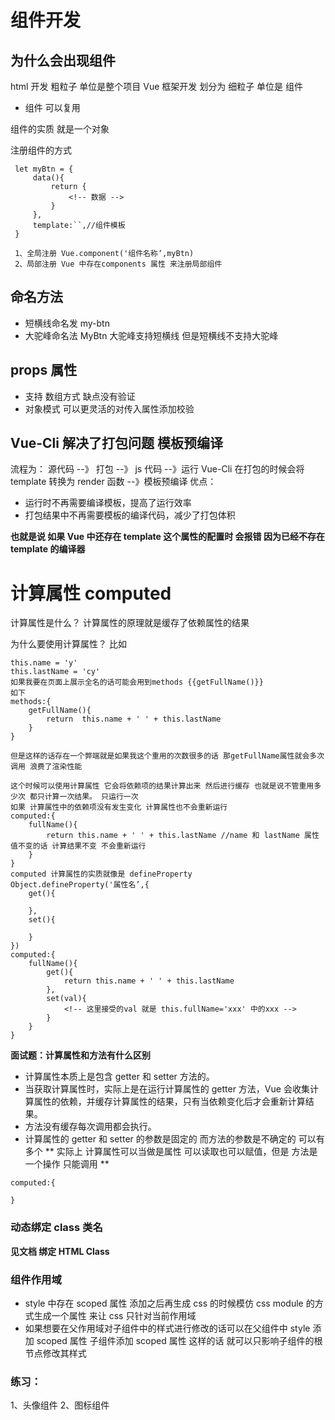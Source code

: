 # 组件开发

## 为什么会出现组件

html 开发 粗粒子 单位是整个项目
Vue 框架开发 划分为 细粒子 单位是 组件

- 组件 可以复用

组件的实质 就是一个对象

注册组件的方式

```
 let myBtn = {
     data(){
         return {
             <!-- 数据 -->
         }
     },
     template:``,//组件模板
 }

 1、全局注册 Vue.component('组件名称‘,myBtn)
 2、局部注册 Vue 中存在components 属性 来注册局部组件

```

## 命名方法

- 短横线命名发 my-btn
- 大驼峰命名法 MyBtn
  大驼峰支持短横线 但是短横线不支持大驼峰

## props 属性

- 支持 数组方式 缺点没有验证
- 对象模式 可以更灵活的对传入属性添加校验

## Vue-Cli 解决了打包问题 模板预编译

流程为：
源代码 --》 打包 --》 js 代码 --》运行
Vue-Cli 在打包的时候会将 template 转换为 render 函数 --》模板预编译
优点：

- 运行时不再需要编译模板，提高了运行效率
- 打包结果中不再需要模板的编译代码，减少了打包体积

**也就是说 如果 Vue 中还存在 template 这个属性的配置时 会报错 因为已经不存在 template 的编译器**

# 计算属性 computed

计算属性是什么？
计算属性的原理就是缓存了依赖属性的结果

为什么要使用计算属性？
比如

```
this.name = 'y'
this.lastName = 'cy'
如果我要在页面上展示全名的话可能会用到methods {{getFullName()}}
如下
methods:{
    getFullName(){
        return  this.name + ' ' + this.lastName
    }
}

但是这样的话存在一个弊端就是如果我这个重用的次数很多的话 那getFullName属性就会多次调用 浪费了渲染性能

这个时候可以使用计算属性 它会将依赖项的结果计算出来 然后进行缓存 也就是说不管重用多少次 都只计算一次结果。 只运行一次
如果 计算属性中的依赖项没有发生变化 计算属性也不会重新运行
computed:{
    fullName(){
        return this.name + ' ' + this.lastName //name 和 lastName 属性值不变的话 计算结果不变 不会重新运行
    }
}
computed 计算属性的实质就像是 defineProperty
Object.defineProperty('属性名’,{
    get(){

    },
    set(){

    }
})
computed:{
    fullName(){
        get(){
            return this.name + ' ' + this.lastName
        },
        set(val){
            <!-- 这里接受的val 就是 this.fullName='xxx' 中的xxx -->
        }
    }
}
```

**面试题：计算属性和方法有什么区别**

- 计算属性本质上是包含 getter 和 setter 方法的。
- 当获取计算属性时，实际上是在运行计算属性的 getter 方法，Vue 会收集计算属性的依赖，并缓存计算属性的结果，只有当依赖变化后才会重新计算结果。
- 方法没有缓存每次调用都会执行。
- 计算属性的 getter 和 setter 的参数是固定的 而方法的参数是不确定的 可以有多个
  **
  实际上 计算属性可以当做是属性 可以读取也可以赋值，但是 方法是一个操作 只能调用
  **

```
computed:{

}
```

### 动态绑定 class 类名

**见文档 绑定 HTML Class**

### 组件作用域

- style 中存在 scoped 属性 添加之后再生成 css 的时候模仿 css module 的方式生成一个属性 来让 css 只针对当前作用域
- 如果想要在父作用域对子组件中的样式进行修改的话可以在父组件中 style 添加 scoped 属性 子组件添加 scoped 属性 这样的话 就可以只影响子组件的根节点修改其样式

### 练习：

1、头像组件
2、图标组件
